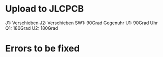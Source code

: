 # Upload to JLCPCB

J1: Verschieben
J2: Verschieben
SW1: 90Grad Gegenuhr
U1: 90Grad Uhr
Q1: 180Grad
U2: 180Grad

# Errors to be fixed
